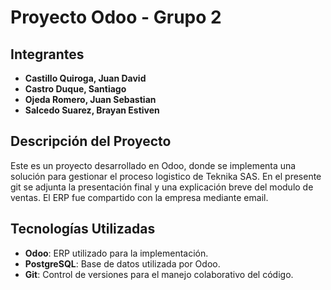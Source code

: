 # Proyecto Odoo - Grupo 2

## Integrantes
- **Castillo Quiroga, Juan David**
- **Castro Duque, Santiago**
- **Ojeda Romero, Juan Sebastian**
- **Salcedo Suarez, Brayan Estiven**

## Descripción del Proyecto
Este es un proyecto desarrollado en Odoo, donde se implementa una solución para gestionar el proceso logistico de Teknika SAS. En el presente git se adjunta la presentación final y una explicación breve del modulo de ventas. El ERP fue compartido con la empresa mediante email.

## Tecnologías Utilizadas
- **Odoo**: ERP utilizado para la implementación.
- **PostgreSQL**: Base de datos utilizada por Odoo.
- **Git**: Control de versiones para el manejo colaborativo del código.




